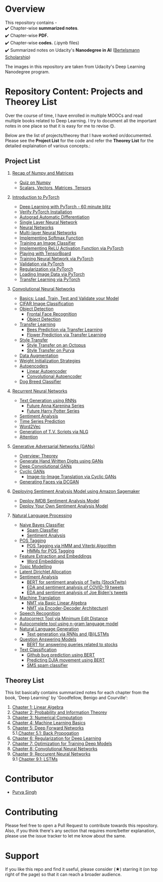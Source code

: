 # Overview

This repository contains -<br>
:heavy_check_mark: Chapter-wise **summarized notes**.<br>
:heavy_check_mark: Chapter-wise **PDF.**<br>
:heavy_check_mark: Chapter-wise **codes.** (.ipynb files)<br>
:heavy_check_mark: Summarized notes on Udacity's **Nanodegree in AI** ([Bertelsmann Scholarship](https://www.udacity.com/bertelsmann-tech-scholarships))<br>

The images in this repository are taken from Udacity's Deep Learning Nanodegree program.

# Repository Content: Projects and Theorey List

Over the course of time, I have enrolled in multiple MOOCs and read multiple books related to Deep Learning. I try to document all the important notes in one place so that it is easy for me to revise 😊. <br>

Below are the list of projects/theorey that I have worked on/documented. Please see the **Project List** for the code and refer the **Theorey List** for the detailed explaination of various concepts.:
## Project List

1. [Recap of Numpy and Matrices](./Chapter-wise%20code/Code%20-%20PyTorch/0.%20Recap%20Numpy%20and%20Matrices)
    * [Quiz on Numpy](./Chapter-wise%20code/Code%20-%20PyTorch/0.%20Recap%20Numpy%20and%20Matrices/NumPy_Quiz.py)
    * [Scalars, Vectors, Matrices, Tensors](./Chapter-wise%20code/Code%20-%20PyTorch/0.%20Recap%20Numpy%20and%20Matrices/Scalars,_Vectors,_Matricies_and_Tensors.ipynb)
    
2. [Introduction to PyTorch](./Chapter-wise%20code/Code%20-%20PyTorch/1.%20Intro%20to%20PyTorch)
    * [Deep Learning with PyTorch - 60 minute blitz](./Chapter-wise%20code/Code%20-%20PyTorch/1.%20Intro%20to%20PyTorch/01.%20Deep_Learning_with_PyTorch_A_60_Minute_Blitz_.ipynb)
    * [Verify PyTorch Installation](./Chapter-wise%20code/Code%20-%20PyTorch/1.%20Intro%20to%20PyTorch/01.verify_pytorch_installation.ipynb)
    * [Autograd Automatic Differentiation](./Chapter-wise%20code/Code%20-%20PyTorch/1.%20Intro%20to%20PyTorch/02.%20Autograd_Automatic_Differentiation.ipynb)
    * [Single Layer Neural Network](./Chapter-wise%20code/Code%20-%20PyTorch/1.%20Intro%20to%20PyTorch/02.single_layer_neural_network.ipynb)
    * [Neural Networks](./Chapter-wise%20code/Code%20-%20PyTorch/1.%20Intro%20to%20PyTorch/03.%20Neural_networks.ipynb)
    * [Multi-layer Neural Networks](./Chapter-wise%20code/Code%20-%20PyTorch/1.%20Intro%20to%20PyTorch/03.mutilayer_neural_network.ipynb)
    * [Implementing Softmax Function](./Chapter-wise%20code/Code%20-%20PyTorch/1.%20Intro%20to%20PyTorch/04.implementing_softmax.ipynb)
    * [Training an Image Classifier](./Chapter-wise%20code/Code%20-%20PyTorch/1.%20Intro%20to%20PyTorch/04_Training_an_image_classifier.ipynb)
    * [Implementing ReLU Activation Function via PyTorch](./Chapter-wise%20code/Code%20-%20PyTorch/1.%20Intro%20to%20PyTorch/05.ReLU_using_pytorch.ipynb)
    * [Playing with TensorBoard](./Chapter-wise%20code/Code%20-%20PyTorch/1.%20Intro%20to%20PyTorch/05_Playing_with_TensorBoard.ipynb)
    * [Training Neural Network via PyTorch](./Chapter-wise%20code/Code%20-%20PyTorch/1.%20Intro%20to%20PyTorch/06.training_neural_network_via_pytorch.ipynb)
    * [Validation via PyTorch](./Chapter-wise%20code/Code%20-%20PyTorch/1.%20Intro%20to%20PyTorch/07.%20Validating_using_pytorch.ipynb)
    * [Regularization via PyTorch](./Chapter-wise%20code/Code%20-%20PyTorch/1.%20Intro%20to%20PyTorch/08.%20Regularization_using_pytorch.ipynb)
    * [Loading Image Data via PyTorch](./Chapter-wise%20code/Code%20-%20PyTorch/1.%20Intro%20to%20PyTorch/09.%20loading_image_data_via_pytorch.ipynb)
    * [Transfer Learning via PyTorch](./Chapter-wise%20code/Code%20-%20PyTorch/1.%20Intro%20to%20PyTorch/10.%20Transfer_learning_via_pytorch.ipynb)
 
3. [Convolutional Neural Networks](./Chapter-wise%20code/Code%20-%20PyTorch/2.%20Convolution%20Neural%20Networks)
    * [Basics: Load, Train, Test and Validate your Model](./Chapter-wise%20code/Code%20-%20PyTorch/2.%20Convolution%20Neural%20Networks/1.%20Basics/Load_train_test_and_validate_your_model.ipynb)
    * [CIFAR Image Classification](./Chapter-wise%20code/Code%20-%20PyTorch/2.%20Convolution%20Neural%20Networks/2.%20Image%20Classification/CIFAR_image_classifier.ipynb)
    * [Object Detection](./Chapter-wise%20code/Code%20-%20PyTorch/2.%20Convolution%20Neural%20Networks/3.%20Object%20Detection)
        * [Frontal Face Recognition](./Chapter-wise%20code/Code%20-%20PyTorch/2.%20Convolution%20Neural%20Networks/3.%20Object%20Detection/frontal_face_recognition.ipynb)
        * [Object Detection](./Chapter-wise%20code/Code%20-%20PyTorch/2.%20Convolution%20Neural%20Networks/3.%20Object%20Detection/Object_Detection.ipynb)
    * [Transfer Learning](./Chapter-wise%20code/Code%20-%20PyTorch/2.%20Convolution%20Neural%20Networks/4.%20Transfer%20Learning)
        * [Bees Prediction via Transfer Learning](./Chapter-wise%20code/Code%20-%20PyTorch/2.%20Convolution%20Neural%20Networks/4.%20Transfer%20Learning/Transfer_Learning_predict_bees.ipynb)
        * [Flower Prediction via Transfer Learning](./Chapter-wise%20code/Code%20-%20PyTorch/2.%20Convolution%20Neural%20Networks/4.%20Transfer%20Learning/Transfer_Learning_predict_flowers.ipynb)
    * [Style Transfer](./Chapter-wise%20code/Code%20-%20PyTorch/2.%20Convolution%20Neural%20Networks/5.%20Style%20Transfer)
        * [Style Transfer on an Octopus](./Chapter-wise%20code/Code%20-%20PyTorch/2.%20Convolution%20Neural%20Networks/5.%20Style%20Transfer/style_transfer_on_octopus.ipynb)
        * [Style Transfer on Purva](./Chapter-wise%20code/Code%20-%20PyTorch/2.%20Convolution%20Neural%20Networks/5.%20Style%20Transfer/style_transfer_on_purva.ipynb)
    * [Data Augmentation](./Chapter-wise%20code/Code%20-%20PyTorch/2.%20Convolution%20Neural%20Networks/6.%20Data%20augmentation)
    * [Weight Initialization Strategies](./Chapter-wise%20code/Code%20-%20PyTorch/2.%20Convolution%20Neural%20Networks/7.%20Weight%20Initialization%20Strategies/Weight_initialization.ipynb)
    * [Autoencoders](./Chapter-wise%20code/Code%20-%20PyTorch/2.%20Convolution%20Neural%20Networks/8.%20Autoencoders)
        * [Linear Autoencoder](./Chapter-wise%20code/Code%20-%20PyTorch/2.%20Convolution%20Neural%20Networks/8.%20Autoencoders/linear_autoencoder.ipynb)
        * [Convolutional Autoencoder](./Chapter-wise%20code/Code%20-%20PyTorch/2.%20Convolution%20Neural%20Networks/8.%20Autoencoders/convolution_autoencoder.ipynb)
    * [Dog Breed Classifier](./Chapter-wise%20code/Code%20-%20PyTorch/2.%20Convolution%20Neural%20Networks/9.%20Dog%20breed%20classifier)
    
 4. [Recurrent Neural Networks](./Chapter-wise%20code/Code%20-%20PyTorch/3.%20Recurrent%20Neural%20Networks)
    * [Text Generation using RNNs](./Chapter-wise%20code/Code%20-%20PyTorch/3.%20Recurrent%20Neural%20Networks/1.%20Text%20generation%20using%20RNNs)
        * [Future Anna Karenina Series](./Chapter-wise%20code/Code%20-%20PyTorch/3.%20Recurrent%20Neural%20Networks/1.%20Text%20generation%20using%20RNNs/future_anna_karenina.ipynb)
        * [Future Harry Potter Series](./Chapter-wise%20code/Code%20-%20PyTorch/3.%20Recurrent%20Neural%20Networks/1.%20Text%20generation%20using%20RNNs/future_harry_potter_series.ipynb)
    * [Sentiment Analysis](./Chapter-wise%20code/Code%20-%20PyTorch/3.%20Recurrent%20Neural%20Networks/2.%20Sentiment%20Analysis/sentiment_analysis.ipynb)
    * [Time Series Prediction](./Chapter-wise%20code/Code%20-%20PyTorch/3.%20Recurrent%20Neural%20Networks/3.%20Time%20Series%20Prediction)
    * [Word2Vec](./Chapter-wise%20code/Code%20-%20PyTorch/3.%20Recurrent%20Neural%20Networks/4.%20Word2Vec)
    * [Generation of T.V. Scripts via NLG](./Chapter-wise%20code/Code%20-%20PyTorch/3.%20Recurrent%20Neural%20Networks/5.%20Generate%20TV%20Scripts)
    * [Attention](./Chapter-wise%20code/Code%20-%20PyTorch/3.%20Recurrent%20Neural%20Networks/6.%20Attention/Readme.md)
 
 5. [Generative Adversarial Networks (GANs)](./Chapter-wise%20code/Code%20-%20PyTorch/4.%20Generative%20Adversarial%20Networks%20(GANs))
    * [Overview: Theorey](./Chapter-wise%20code/Code%20-%20PyTorch/4.%20Generative%20Adversarial%20Networks%20(GANs)/Readme.md)
    * [Generate Hand Written Digits using GANs](./Chapter-wise%20code/Code%20-%20PyTorch/4.%20Generative%20Adversarial%20Networks%20(GANs)/1.%20Generating%20hand-written%20digits%20using%20GANs/Hand_written_digit_generation_via_GANs.ipynb)
    * [Deep Convolutional GANs](./Chapter-wise%20code/Code%20-%20PyTorch/4.%20Generative%20Adversarial%20Networks%20(GANs)/2.%20Deep%20Convolution%20GANs/Deep_Convolution_GANs.ipynb)
    * [Cyclic GANs](./Chapter-wise%20code/Code%20-%20PyTorch/4.%20Generative%20Adversarial%20Networks%20(GANs)/3.%20Cyclic%20GANs/Readme.md)
        * [Image-to-Image Translation via Cyclic GANs](./Chapter-wise%20code/Code%20-%20PyTorch/4.%20Generative%20Adversarial%20Networks%20(GANs)/3.%20Cyclic%20GANs/Image-to-Image%20Translation%20via%20Cyclic%20GANs/Image_to_image_translation_via_Cyclic_GANs.ipynb)
    * [Generating Faces via DCGAN](./Chapter-wise%20code/Code%20-%20PyTorch/4.%20Generative%20Adversarial%20Networks%20(GANs)/4.%20Generate%20Faces%20via%20DCGAN/dlnd_face_generation.ipynb)
    
 6. [Deploying Sentiment Analysis Model using Amazon Sagemaker](./Chapter-wise%20code/Code%20-%20PyTorch/5.%20Deploy%20Models%20to%20PROD%20via%20Amazon%20Sagemaker)
    * [Deploy IMDB Sentiment Analysis Model](./Chapter-wise%20code/Code%20-%20PyTorch/5.%20Deploy%20Models%20to%20PROD%20via%20Amazon%20Sagemaker/1.%20Deploy%20IMDB%20Sentiment%20Analysis%20Model/IMDB%20Sentiment%20Analysis%20-%20XGBoost%20-%20Web%20App.ipynb)
    * [Deploy Your Own Sentiment Analysis Model](./Chapter-wise%20code/Code%20-%20PyTorch/5.%20Deploy%20Models%20to%20PROD%20via%20Amazon%20Sagemaker/2.%20Deploy%20your%20own%20sentiment%20analysis%20model/SageMaker%20Project.ipynb)
    
 7. [Natural Language Processing](./Chapter-wise%20code/Code%20-%20PyTorch/6.%20Natural-Language-Processing)
    * [Naive Bayes Classifier](./Chapter-wise%20code/Code%20-%20PyTorch/6.%20Natural-Language-Processing/1.%20Naive%20Bayes%20Classifier/spam_classifier/Bayesian_Inference.ipynb)
        * [Spam Classifier](./Chapter-wise%20code/Code%20-%20PyTorch/6.%20Natural-Language-Processing/1.%20Naive%20Bayes%20Classifier/spam_classifier/Bayesian_Inference.ipynb)
        * [Sentiment Analysis](./Chapter-wise%20code/Code%20-%20PyTorch/6.%20Natural-Language-Processing/1.%20Naive%20Bayes%20Classifier/sentiment_analysis/Sentiment%20Analysis.ipynb)
    * [POS Tagging](./Chapter-wise%20code/Code%20-%20PyTorch/6.%20Natural-Language-Processing/2.%20Parts%20of%20Speech%20Tagging/Readme.md)
        * [POS Tagging via HMM and Viterbi Algorithm](./Chapter-wise%20code/Code%20-%20PyTorch/6.%20Natural-Language-Processing/2.%20Parts%20of%20Speech%20Tagging/POS%20Tagging%20with%20HMM%20and%20Viterbi.ipynb)
        * [HMMs for POS Tagging](./Chapter-wise%20code/Code%20-%20PyTorch/6.%20Natural-Language-Processing/2.%20Parts%20of%20Speech%20Tagging/HMM%20Tagger.ipynb)
    * [Feature Extraction and Embeddings](./Chapter-wise%20code/Code%20-%20PyTorch/6.%20Natural-Language-Processing/3.%20Feature%20Extraction%20&%20Embeddings/Readme.md)
        * [Word Embeddings](./Chapter-wise%20code/Code%20-%20PyTorch/6.%20Natural-Language-Processing/3.%20Feature%20Extraction%20&%20Embeddings/Word_embeddings.ipynb)
    * [Topic Modelling](./Chapter-wise%20code/Code%20-%20PyTorch/6.%20Natural-Language-Processing/4.%20Topic%20Modelling/Readme.md)
    * [Latent Dirichlet Allocation](./Chapter-wise%20code/Code%20-%20PyTorch/6.%20Natural-Language-Processing/4.%20Topic%20Modelling/Latent_dirichlet_allocation.ipynb)
    * [Sentiment Analysis](./Chapter-wise%20code/Code%20-%20PyTorch/6.%20Natural-Language-Processing/5.%20Sentiment%20Analysis)
        * [BERT for sentiment analysis of Twits (StockTwits)](./Chapter-wise%20code/Code%20-%20PyTorch/6.%20Natural-Language-Processing/5.%20Sentiment%20Analysis/bert-for-sentiment-analysis-of-stock-twits.ipynb)
        * [EDA and sentiment analysis of COVID-19 tweets](./Chapter-wise%20code/Code%20-%20PyTorch/6.%20Natural-Language-Processing/5.%20Sentiment%20Analysis/covid19-tweets-eda-and-sentiment-analysis.ipynb)
        * [EDA and sentiment analysis of Joe Biden's tweets](./Chapter-wise%20code/Code%20-%20PyTorch/6.%20Natural-Language-Processing/5.%20Sentiment%20Analysis/eda-and-sentiment-analysis-of-joe-biden-tweets.ipynb)
    * [Machine Translation](./Chapter-wise%20code/Code%20-%20PyTorch/6.%20Natural-Language-Processing/6.%20Machine%20Translation/Readme.md)
        * [NMT via Basic Linear Algebra](./Chapter-wise%20code/Code%20-%20PyTorch/6.%20Natural-Language-Processing/6.%20Machine%20Translation/NMT-Basic/Readme.md)
        * [NMT via Encoder-Decoder Architecture)](./Chapter-wise%20code/Code%20-%20PyTorch/6.%20Natural-Language-Processing/6.%20Machine%20Translation/NMT-Advanced%20(Tensorflow%20Implementation)/machine_translation.ipynb)
    * [Speech Recognition](./Chapter-wise%20code/Code%20-%20PyTorch/6.%20Natural-Language-Processing/7.%20Speech%20Recognition/vui_notebook.ipynb)
    * [Autocorrect Tool via Minimum Edit Distance](./Chapter-wise%20code/Code%20-%20PyTorch/6.%20Natural-Language-Processing/11.%20Autocorrect%20Tool/Auto_correct_tool.ipynb)
    * [Autocomplete tool using n-gram language model](./Chapter-wise%20code/Code%20-%20PyTorch/6.%20Natural-Language-Processing/12.%20Autocomplete%20Tool/Auto%20complete%20tool.ipynb)
    * [Natural Language Generation](./Chapter-wise%20code/Code%20-%20PyTorch/6.%20Natural-Language-Processing/8.%20Natural%20Language%20Generation)
        * [Text generation via RNNs and (Bi)LSTMs](./Chapter-wise%20code/Code%20-%20PyTorch/6.%20Natural-Language-Processing/8.%20Natural%20Language%20Generation/text-generation-via-rnn-and-lstms-pytorch.ipynb)
    * [Question Answering Models](./Chapter-wise%20code/Code%20-%20PyTorch/6.%20Natural-Language-Processing/9.%20Question%20Answering)
        * [BERT for answering queries related to stocks](./Chapter-wise%20code/Code%20-%20PyTorch/6.%20Natural-Language-Processing/9.%20Question%20Answering/bert-for-answering-queries-related-to-stocks.ipynb)
    * [Text Classification](./Chapter-wise%20code/Code%20-%20PyTorch/6.%20Natural-Language-Processing/10.%20Text%20Classification/)
        * [Github bug prediction using BERT](./Chapter-wise%20code/Code%20-%20PyTorch/6.%20Natural-Language-Processing/10.%20Text%20Classification/github-bug-prediction-via-bert.ipynb)
        * [Predicting DJIA movement using BERT](./Chapter-wise%20code/Code%20-%20PyTorch/6.%20Natural-Language-Processing/10.%20Text%20Classification/predicting-DJIA-movement-with-BERT.ipynb)
        * [SMS spam classifier](./Chapter-wise%20code/Code%20-%20PyTorch/6.%20Natural-Language-Processing/10.%20Text%20Classification/sms-spam-classifier.ipynb) 
        
## Theorey List
This list basically contains summarized notes for each chapter from the book, 'Deep Learning' by 'Goodfellow, Benigo and Courville':

1. [Chapter 1: Linear Algebra](./Chapter-wise%20notes/Ch_1_Linear_algebra/Readme.md)
2. [Chapter 2: Probability and Information Theorey](./Chapter-wise%20notes/Ch_2_Probability_and_Information_Theorey/Readme.md)
3. [Chapter 3: Numerical Computation](./Chapter-wise%20notes/Ch_3_Numerical_Computation/ReadMe.md)
4. [Chapter 4: Machine Learning Basics](./Chapter-wise%20notes/Ch_4_Machine_Learning_Basics/ReadMe.md)
5. [Chapter 5: Deep Forward Networks](./Chapter-wise%20notes/Ch_5_Deep_Forward_Networks/ReadMe.md)<br>
    5.1.[Chapter 5.1: Back Propogation](./Chapter-wise%20notes/Ch_5_Deep_Forward_Networks/Ch_5.1_Back_Propagation/Readme.md)
6. [Chapter 6: Regularization for Deep Learning](./Chapter-wise%20notes/Ch_6_Regularization_for_Deep_Learning/Readme.md)
7. [Chapter 7: Optimization for Training Deep Models](./Chapter-wise%20notes/Ch_7_Optimization_for_training_deep_models/Readme.md)
8. [Chapter 8: Convolutional Neural Networks](./Chapter-wise%20notes/Ch_8_Convolutional_Neural_Networks/Readme.md)
9. [Chapter 9: Reccurent Neural Networks](./Chapter-wise%20notes/Ch_9_Recurrent_Neural_Networks/Readme.md)<br>
    9.1 [Chapter 9.1: LSTMs](./Chapter-wise%20notes/Ch_9_Recurrent_Neural_Networks/LSTM.md)

# Contributor
- [Purva Singh](https://purvasingh96.github.io)

# Contributing

Please feel free to open a Pull Request to contribute towards this repository. Also, if you think there's any section that requires more/better explanation, please use the issue tracker to let me know about the same.

# Support 

If you like this repo and find it useful, please consider (★) starring it (on top right of the page) so that it can reach a broader audience.
